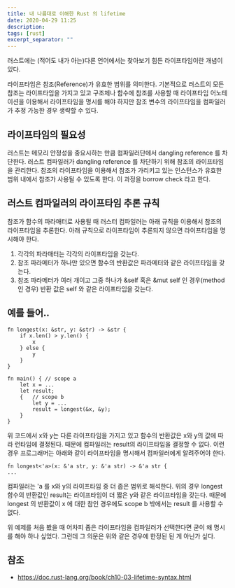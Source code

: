 ```yaml
---
title: 내 나름대로 이해한 Rust 의 lifetime
date: 2020-04-29 11:25
description: 
tags: [rust]
excerpt_separator: ""
---
```


러스트에는 (적어도 내가 아는)다른 언어에서는 찾아보기 힘든 라이프타임이란 개념이 있다. 

라이프타임은 참조(Reference)가 유효한 범위를 의미한다. 기본적으로 러스트의 모든 참조는 라이프타임을 가지고 있고 구조체나 함수에 참조를 사용할 때 라이프타임 어노테이션을 이용해서 라이프타임을 명시를 해야 하지만 참조 변수의 라이프타임을 컴파일러가 추정 가능한 경우 생략할 수 있다.   

## 라이프타임의 필요성

러스트는 메모리 안정성을 중요시하는 만큼 컴파일러단에서 dangling reference 를 차단한다. 러스트 컴파일러가 dangling reference 를 차단하기 위해 참조의 라이프타임을 관리한다. 참조의 라이프타임을 이용해서 참조가 가리키고 있는 인스턴스가 유효한 범위 내에서 참조가 사용될 수 있도록 한다. 이 과정을 borrow check 라고 한다.

## 러스트 컴파일러의 라이프타임 추론 규칙

참조가 함수의 파라매터로 사용될 때 러스터 컴파일러는 아래 규칙을 이용해서 참조의 라이프타임을 추론한다. 아래 규칙으로 라이프타임이 추론되지 않으면 라이프타임을 명시해야 한다.

1. 각각의 파라매터는 각각의 라이프타임을 갖는다.
1. 참조 파라메터가 하나만 있으면 함수의 반환값은 파라메터와 같은 라이프타임을 갖는다.
1. 참조 파라메터가 여러 개이고 그중 하나가 &self 혹은 &mut self 인 경우(method 인 경우) 반환 값은 self 와 같은 라이프타임을 갖는다.

## 예를 들어..

```lang-rust
fn longest(x: &str, y: &str) -> &str {
    if x.len() > y.len() {
        x
    } else {
        y
    }
}

fn main() { // scope a
    let x = ...
    let result;
    {   // scope b
        let y = ...
        result = longest(&x, &y);
    }
}
```

위 코드에서 x와 y는 다른 라이프타임을 가지고 있고 함수의 반환값은 x와 y의 값에 따라 런타임에 결정된다. 때문에 컴파일러는 result의 라이프타임을 결정할 수 없다. 이런 경우 프로그래머는 아래와 같이 라이프타임을 명시해서 컴파일러에게 알려주어야 한다.

```lang-rust
fn longest<'a>(x: &'a str, y: &'a str) -> &'a str {
...
```  

컴파일러는 'a 를 x와 y의 라이프타임 중 더 좁은 범위로 해석한다. 위의 경우 longest 함수의 반환값인 result는 라이프타임이 더 짧은 y와 같은 라이프타임을 갖는다. 때문에 longest 의 반환값이 x 에 대한 참인 경우에도 scope b 밖에서는 result 를 사용할 수 없다.

위 예제를 처음 봤을 때 어차피 좁은 라이프타임을 컴파일러가 선택한다면 굳이 왜 명시를 해야 하나 싶었다. 그런데 그 의문은 위와 같은 경우에 한정된 된 게 아닌가 싶다. 

## 참조

- <https://doc.rust-lang.org/book/ch10-03-lifetime-syntax.html>